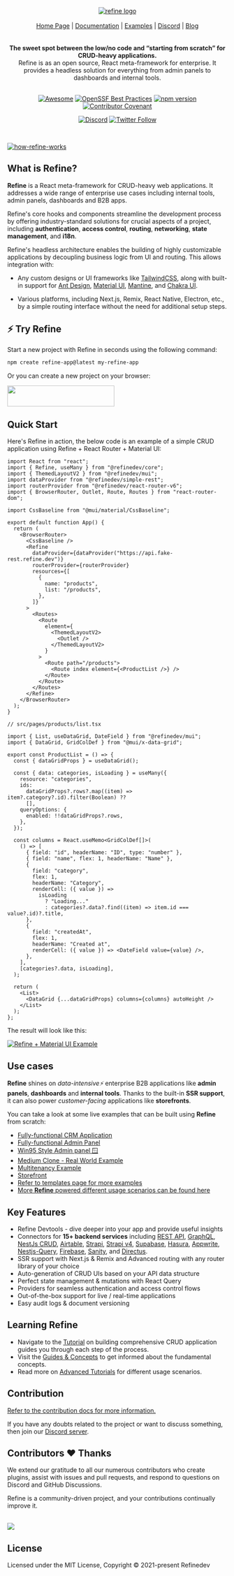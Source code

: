 <div align="center">
<a href="https://refine.dev/">
    <img alt="refine logo" src="https://refine.ams3.cdn.digitaloceanspaces.com/readme/refine-readme-banner.png">
</a>

<br/>
<br/>

<div align="center">
    <a href="https://refine.dev">Home Page</a> |
    <a href="https://refine.dev/docs/">Documentation</a> |
    <a href="https://refine.dev/examples/">Examples</a> |
    <a href="https://discord.gg/refine">Discord</a> |
    <a href="https://refine.dev/blog/">Blog</a>
</div>
</div>

<br/>
<br/>

<div align="center"><strong>The sweet spot between the low/no code and “starting from scratch” for CRUD-heavy applications.</strong><br> Refine is as an open source, React meta-framework for enterprise. It provides a headless solution for everything from admin panels to dashboards and internal tools.
<br />
<br />

</div>

<div align="center">

[![Awesome](https://github.com/refinedev/awesome-refine/raw/main/images/badge.svg)](https://github.com/refinedev/awesome-refine)
[![OpenSSF Best Practices](https://www.bestpractices.dev/projects/8101/badge)](https://www.bestpractices.dev/projects/8101)
[![npm version](https://img.shields.io/npm/v/@refinedev/core.svg)](https://www.npmjs.com/package/@refinedev/core)
[![Contributor Covenant](https://img.shields.io/badge/Contributor%20Covenant-2.0-4baaaa.svg)](CODE_OF_CONDUCT.md)

[![Discord](https://img.shields.io/discord/837692625737613362.svg?label=&logo=discord&logoColor=ffffff&color=7389D8&labelColor=6A7EC2)](https://discord.gg/refine)
[![Twitter Follow](https://img.shields.io/twitter/follow/refine_dev?style=social)](https://twitter.com/refine_dev)

</div>

<br/>

[![how-refine-works](https://refine.ams3.cdn.digitaloceanspaces.com/website/static/img/new-diagram.jpg)](https://refine.dev)

## What is Refine?

**Refine** is a React meta-framework for CRUD-heavy web applications. It addresses a wide range of enterprise use cases including internal tools, admin panels, dashboards and B2B apps.

Refine's core hooks and components streamline the development process by offering industry-standard solutions for crucial aspects of a project, including **authentication**, **access control**, **routing**, **networking**, **state management**, and **i18n**.

Refine's headless architecture enables the building of highly customizable applications by decoupling business logic from UI and routing. This allows integration with:

- Any custom designs or UI frameworks like [TailwindCSS](https://tailwindcss.com/), along with built-in support for [Ant Design](https://ant.design/), [Material UI](https://mui.com/material-ui/getting-started/overview/), [Mantine](https://mantine.dev/), and [Chakra UI](https://chakra-ui.com/).

- Various platforms, including Next.js, Remix, React Native, Electron, etc., by a simple routing interface without the need for additional setup steps.

## ⚡ Try Refine

Start a new project with Refine in seconds using the following command:

```sh
npm create refine-app@latest my-refine-app
```

Or you can create a new project on your browser:

<a href="https://refine.dev/?playground=true" target="_blank">
  <img height="48" width="245" src="https://refine.ams3.cdn.digitaloceanspaces.com/assets/try-it-in-your-browser.png" />
</a>

## Quick Start

Here's Refine in action, the below code is an example of a simple CRUD application using Refine + React Router + Material UI:

```tsx
import React from "react";
import { Refine, useMany } from "@refinedev/core";
import { ThemedLayoutV2 } from "@refinedev/mui";
import dataProvider from "@refinedev/simple-rest";
import routerProvider from "@refinedev/react-router-v6";
import { BrowserRouter, Outlet, Route, Routes } from "react-router-dom";

import CssBaseline from "@mui/material/CssBaseline";

export default function App() {
  return (
    <BrowserRouter>
      <CssBaseline />
      <Refine
        dataProvider={dataProvider("https://api.fake-rest.refine.dev")}
        routerProvider={routerProvider}
        resources={[
          {
            name: "products",
            list: "/products",
          },
        ]}
      >
        <Routes>
          <Route
            element={
              <ThemedLayoutV2>
                <Outlet />
              </ThemedLayoutV2>
            }
          >
            <Route path="/products">
              <Route index element={<ProductList />} />
            </Route>
          </Route>
        </Routes>
      </Refine>
    </BrowserRouter>
  );
}

// src/pages/products/list.tsx

import { List, useDataGrid, DateField } from "@refinedev/mui";
import { DataGrid, GridColDef } from "@mui/x-data-grid";

export const ProductList = () => {
  const { dataGridProps } = useDataGrid();

  const { data: categories, isLoading } = useMany({
    resource: "categories",
    ids:
      dataGridProps?.rows?.map((item) => item?.category?.id).filter(Boolean) ??
      [],
    queryOptions: {
      enabled: !!dataGridProps?.rows,
    },
  });

  const columns = React.useMemo<GridColDef[]>(
    () => [
      { field: "id", headerName: "ID", type: "number" },
      { field: "name", flex: 1, headerName: "Name" },
      {
        field: "category",
        flex: 1,
        headerName: "Category",
        renderCell: ({ value }) =>
          isLoading
            ? "Loading..."
            : categories?.data?.find((item) => item.id === value?.id)?.title,
      },
      {
        field: "createdAt",
        flex: 1,
        headerName: "Created at",
        renderCell: ({ value }) => <DateField value={value} />,
      },
    ],
    [categories?.data, isLoading],
  );

  return (
    <List>
      <DataGrid {...dataGridProps} columns={columns} autoHeight />
    </List>
  );
};
```

The result will look like this:

[![Refine + Material UI Example](https://refine.ams3.cdn.digitaloceanspaces.com/assets/refine-mui-simple-example-screenshot-rounded.webp)](https://refine.new/preview/c85442a8-8df1-4101-a09a-47d3ca641798)

## Use cases

**Refine** shines on _data-intensive⚡_ enterprise B2B applications like **admin panels**, **dashboards** and **internal tools**. Thanks to the built-in **SSR support**, it can also power _customer-facing_ applications like **storefronts**.

You can take a look at some live examples that can be built using **Refine** from scratch:

- [Fully-functional CRM Application](https://refine.dev/templates/crm-application/)
- [Fully-functional Admin Panel](https://refine.dev/templates/react-admin-panel/)
- [Win95 Style Admin panel 🪟](https://refine.dev/templates/win-95-style-admin-panel/)
- [Medium Clone - Real World Example](https://refine.dev/templates/react-crud-app/)
- [Multitenancy Example](https://refine.dev/templates/multitenancy-strapi/)
- [Storefront](https://refine.dev/templates/next-js-ecommerce-store/)
- [Refer to templates page for more examples](https://refine.dev/templates/)
- [More **Refine** powered different usage scenarios can be found here](https://refine.dev/docs/examples#other-examples)

## Key Features

- Refine Devtools - dive deeper into your app and provide useful insights
- Connectors for **15+ backend services** including [REST API](https://github.com/refinedev/refine/tree/master/packages/simple-rest), [GraphQL](https://github.com/refinedev/refine/tree/master/packages/graphql), [NestJs CRUD](https://github.com/refinedev/refine/tree/master/packages/nestjsx-crud), [Airtable](https://github.com/refinedev/refine/tree/master/packages/airtable), [Strapi](https://github.com/refinedev/refine/tree/master/packages/strapi), [Strapi v4](https://github.com/refinedev/refine/tree/master/packages/strapi-v4), [Supabase](https://github.com/refinedev/refine/tree/master/packages/supabase), [Hasura](https://github.com/refinedev/refine/tree/master/packages/hasura), [Appwrite](https://github.com/refinedev/refine/tree/master/packages/appwrite), [Nestjs-Query](https://github.com/refinedev/refine/tree/master/packages/nestjs-query), [Firebase](https://firebase.google.com/), [Sanity](https://www.sanity.io/), and [Directus](https://directus.io/).
- SSR support with Next.js & Remix and Advanced routing with any router library of your choice
- Auto-generation of CRUD UIs based on your API data structure
- Perfect state management & mutations with React Query
- Providers for seamless authentication and access control flows
- Out-of-the-box support for live / real-time applications
- Easy audit logs & document versioning

## Learning Refine

- Navigate to the [Tutorial](https://refine.dev/docs/tutorial/introduction/index/) on building comprehensive CRUD application guides you through each step of the process.
- Visit the [Guides & Concepts](https://refine.dev/docs/guides-concepts/general-concepts/) to get informed about the fundamental concepts.
- Read more on [Advanced Tutorials](https://refine.dev/docs/advanced-tutorials/) for different usage scenarios.

## Contribution

[Refer to the contribution docs for more information.](https://refine.dev/docs/contributing/#ways-to-contribute)

If you have any doubts related to the project or want to discuss something, then join our [Discord server](https://discord.gg/refine).

## Contributors ♥️ Thanks

We extend our gratitude to all our numerous contributors who create plugins, assist with issues and pull requests, and respond to questions on Discord and GitHub Discussions.

Refine is a community-driven project, and your contributions continually improve it.

<br/>

<a href="https://github.com/refinedev/refine/graphs/contributors">
  <img src="https://contrib.rocks/image?repo=refinedev/refine&max=400&columns=20" />
</a>

## License

Licensed under the MIT License, Copyright © 2021-present Refinedev
